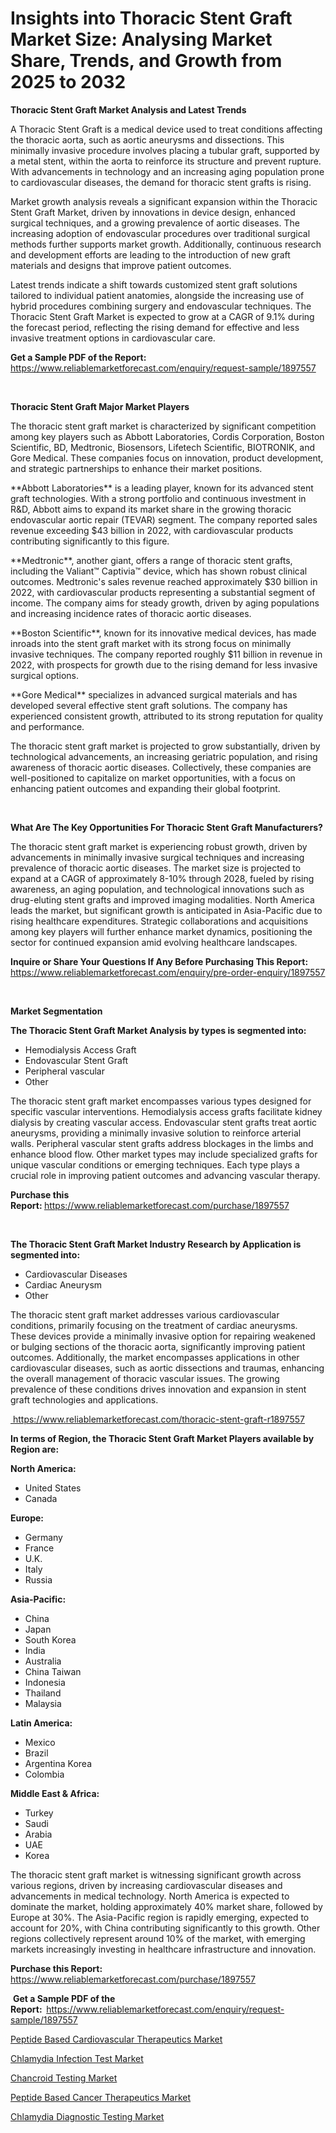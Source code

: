 <p><h1>Insights into Thoracic Stent Graft Market Size: Analysing Market Share, Trends, and Growth from 2025 to 2032</h1></p><p><strong>Thoracic Stent Graft Market Analysis and Latest Trends</strong></p>
<p><p>A Thoracic Stent Graft is a medical device used to treat conditions affecting the thoracic aorta, such as aortic aneurysms and dissections. This minimally invasive procedure involves placing a tubular graft, supported by a metal stent, within the aorta to reinforce its structure and prevent rupture. With advancements in technology and an increasing aging population prone to cardiovascular diseases, the demand for thoracic stent grafts is rising.</p><p>Market growth analysis reveals a significant expansion within the Thoracic Stent Graft Market, driven by innovations in device design, enhanced surgical techniques, and a growing prevalence of aortic diseases. The increasing adoption of endovascular procedures over traditional surgical methods further supports market growth. Additionally, continuous research and development efforts are leading to the introduction of new graft materials and designs that improve patient outcomes.</p><p>Latest trends indicate a shift towards customized stent graft solutions tailored to individual patient anatomies, alongside the increasing use of hybrid procedures combining surgery and endovascular techniques. The Thoracic Stent Graft Market is expected to grow at a CAGR of 9.1% during the forecast period, reflecting the rising demand for effective and less invasive treatment options in cardiovascular care.</p></p>
<p><strong>Get a Sample PDF of the Report:&nbsp;</strong> <a href="https://www.reliablemarketforecast.com/enquiry/request-sample/1897557?utm_campaign=1110&utm_medium=2&utm_source=Github&utm_content=ia&utm_term=03032025&utm_id=thoracic-stent-graft">https://www.reliablemarketforecast.com/enquiry/request-sample/1897557</a></p>
<p>&nbsp;</p>
<p><strong>Thoracic Stent Graft Major Market Players</strong></p>
<p><p>The thoracic stent graft market is characterized by significant competition among key players such as Abbott Laboratories, Cordis Corporation, Boston Scientific, BD, Medtronic, Biosensors, Lifetech Scientific, BIOTRONIK, and Gore Medical. These companies focus on innovation, product development, and strategic partnerships to enhance their market positions.</p><p>**Abbott Laboratories** is a leading player, known for its advanced stent graft technologies. With a strong portfolio and continuous investment in R&D, Abbott aims to expand its market share in the growing thoracic endovascular aortic repair (TEVAR) segment. The company reported sales revenue exceeding $43 billion in 2022, with cardiovascular products contributing significantly to this figure.</p><p>**Medtronic**, another giant, offers a range of thoracic stent grafts, including the Valiant™ Captivia™ device, which has shown robust clinical outcomes. Medtronic's sales revenue reached approximately $30 billion in 2022, with cardiovascular products representing a substantial segment of income. The company aims for steady growth, driven by aging populations and increasing incidence rates of thoracic aortic diseases.</p><p>**Boston Scientific**, known for its innovative medical devices, has made inroads into the stent graft market with its strong focus on minimally invasive techniques. The company reported roughly $11 billion in revenue in 2022, with prospects for growth due to the rising demand for less invasive surgical options.</p><p>**Gore Medical** specializes in advanced surgical materials and has developed several effective stent graft solutions. The company has experienced consistent growth, attributed to its strong reputation for quality and performance.</p><p>The thoracic stent graft market is projected to grow substantially, driven by technological advancements, an increasing geriatric population, and rising awareness of thoracic aortic diseases. Collectively, these companies are well-positioned to capitalize on market opportunities, with a focus on enhancing patient outcomes and expanding their global footprint.</p></p>
<p>&nbsp;</p>
<p><strong>What Are The Key Opportunities For Thoracic Stent Graft Manufacturers?</strong></p>
<p><p>The thoracic stent graft market is experiencing robust growth, driven by advancements in minimally invasive surgical techniques and increasing prevalence of thoracic aortic diseases. The market size is projected to expand at a CAGR of approximately 8-10% through 2028, fueled by rising awareness, an aging population, and technological innovations such as drug-eluting stent grafts and improved imaging modalities. North America leads the market, but significant growth is anticipated in Asia-Pacific due to rising healthcare expenditures. Strategic collaborations and acquisitions among key players will further enhance market dynamics, positioning the sector for continued expansion amid evolving healthcare landscapes.</p></p>
<p><strong>Inquire or Share Your Questions If Any Before Purchasing This Report:</strong> <a href="https://www.reliablemarketforecast.com/enquiry/pre-order-enquiry/1897557?utm_campaign=1110&utm_medium=2&utm_source=Github&utm_content=ia&utm_term=03032025&utm_id=thoracic-stent-graft">https://www.reliablemarketforecast.com/enquiry/pre-order-enquiry/1897557</a></p>
<p>&nbsp;</p>
<p><strong>Market Segmentation</strong></p>
<p><strong>The Thoracic Stent Graft Market Analysis by types is segmented into:</strong></p>
<p><ul><li>Hemodialysis Access Graft</li><li>Endovascular Stent Graft</li><li>Peripheral vascular</li><li>Other</li></ul></p>
<p><p>The thoracic stent graft market encompasses various types designed for specific vascular interventions. Hemodialysis access grafts facilitate kidney dialysis by creating vascular access. Endovascular stent grafts treat aortic aneurysms, providing a minimally invasive solution to reinforce arterial walls. Peripheral vascular stent grafts address blockages in the limbs and enhance blood flow. Other market types may include specialized grafts for unique vascular conditions or emerging techniques. Each type plays a crucial role in improving patient outcomes and advancing vascular therapy.</p></p>
<p><strong>Purchase this Report:&nbsp;</strong><a href="https://www.reliablemarketforecast.com/purchase/1897557?utm_campaign=1110&utm_medium=2&utm_source=Github&utm_content=ia&utm_term=03032025&utm_id=thoracic-stent-graft">https://www.reliablemarketforecast.com/purchase/1897557</a></p>
<p>&nbsp;</p>
<p><strong>The Thoracic Stent Graft Market Industry Research by Application is segmented into:</strong></p>
<p><ul><li>Cardiovascular Diseases</li><li>Cardiac Aneurysm</li><li>Other</li></ul></p>
<p><p>The thoracic stent graft market addresses various cardiovascular conditions, primarily focusing on the treatment of cardiac aneurysms. These devices provide a minimally invasive option for repairing weakened or bulging sections of the thoracic aorta, significantly improving patient outcomes. Additionally, the market encompasses applications in other cardiovascular diseases, such as aortic dissections and traumas, enhancing the overall management of thoracic vascular issues. The growing prevalence of these conditions drives innovation and expansion in stent graft technologies and applications.</p></p>
<p><a href="https://www.reliablemarketforecast.com/thoracic-stent-graft-r1897557?utm_campaign=1110&utm_medium=2&utm_source=Github&utm_content=ia&utm_term=03032025&utm_id=thoracic-stent-graft">&nbsp;https://www.reliablemarketforecast.com/thoracic-stent-graft-r1897557</a></p>
<p><strong>In terms of Region, the Thoracic Stent Graft Market Players available by Region are:</strong></p>
<p>
    <p> <strong> North America: </strong>
        <ul>
            <li>United States</li>
            <li>Canada</li>
        </ul>
        </p> 
    <p> <strong> Europe: </strong>
        <ul>
            <li>Germany</li>
            <li>France</li>
            <li>U.K.</li>
            <li>Italy</li>
            <li>Russia</li>
        </ul>
        </p> 
    <p> <strong> Asia-Pacific: </strong>
        <ul>
            <li>China</li>
            <li>Japan</li>
            <li>South Korea</li>
            <li>India</li>
            <li>Australia</li>
            <li>China Taiwan</li>
            <li>Indonesia</li>
            <li>Thailand</li>
            <li>Malaysia</li>
        </ul>
        </p> 
    <p> <strong> Latin America: </strong>
        <ul>
            <li>Mexico</li>
            <li>Brazil</li>
            <li>Argentina Korea</li>
            <li>Colombia</li>
        </ul>
        </p> 
    <p> <strong> Middle East & Africa: </strong>
        <ul>
            <li>Turkey</li>
            <li>Saudi</li>
            <li>Arabia</li>
            <li>UAE</li>
            <li>Korea</li>
        </ul>
    </p>
    </p>
<p><p>The thoracic stent graft market is witnessing significant growth across various regions, driven by increasing cardiovascular diseases and advancements in medical technology. North America is expected to dominate the market, holding approximately 40% market share, followed by Europe at 30%. The Asia-Pacific region is rapidly emerging, expected to account for 20%, with China contributing significantly to this growth. Other regions collectively represent around 10% of the market, with emerging markets increasingly investing in healthcare infrastructure and innovation.</p></p>
<p><strong>Purchase this Report: </strong><a href="https://www.reliablemarketforecast.com/purchase/1897557?utm_campaign=1110&utm_medium=2&utm_source=Github&utm_content=ia&utm_term=03032025&utm_id=thoracic-stent-graft">https://www.reliablemarketforecast.com/purchase/1897557</a></p>
<p>&nbsp;<strong>Get a Sample PDF of the Report:&nbsp;&nbsp;</strong><a href="https://www.reliablemarketforecast.com/enquiry/request-sample/1897557?utm_campaign=1110&utm_medium=2&utm_source=Github&utm_content=ia&utm_term=03032025&utm_id=thoracic-stent-graft">https://www.reliablemarketforecast.com/enquiry/request-sample/1897557</a></p>
<p><strong></strong></p>
<p><p><a href="https://github.com/xanaanenkaly/Market-Research-Report-List-1/blob/main/peptide-based-cardiovascular-therapeutics-market.md?utm_campaign=1110&utm_medium=2&utm_source=Github&utm_content=ia&utm_term=03032025&utm_id=thoracic-stent-graft">Peptide Based Cardiovascular Therapeutics Market</a></p><p><a href="https://github.com/voetzeszuh/Market-Research-Report-List-1/blob/main/chlamydia-infection-test-market.md?utm_campaign=1110&utm_medium=2&utm_source=Github&utm_content=ia&utm_term=03032025&utm_id=thoracic-stent-graft">Chlamydia Infection Test Market</a></p><p><a href="https://github.com/celpabembes/Market-Research-Report-List-1/blob/main/chancroid-testing-market.md?utm_campaign=1110&utm_medium=2&utm_source=Github&utm_content=ia&utm_term=03032025&utm_id=thoracic-stent-graft">Chancroid Testing Market</a></p><p><a href="https://github.com/memorirummy/Market-Research-Report-List-1/blob/main/peptide-based-cancer-therapeutics-market.md?utm_campaign=1110&utm_medium=2&utm_source=Github&utm_content=ia&utm_term=03032025&utm_id=thoracic-stent-graft">Peptide Based Cancer Therapeutics Market</a></p><p><a href="https://github.com/alasmyayock/Market-Research-Report-List-1/blob/main/chlamydia-diagnostic-testing-market.md?utm_campaign=1110&utm_medium=2&utm_source=Github&utm_content=ia&utm_term=03032025&utm_id=thoracic-stent-graft">Chlamydia Diagnostic Testing Market</a></p></p>